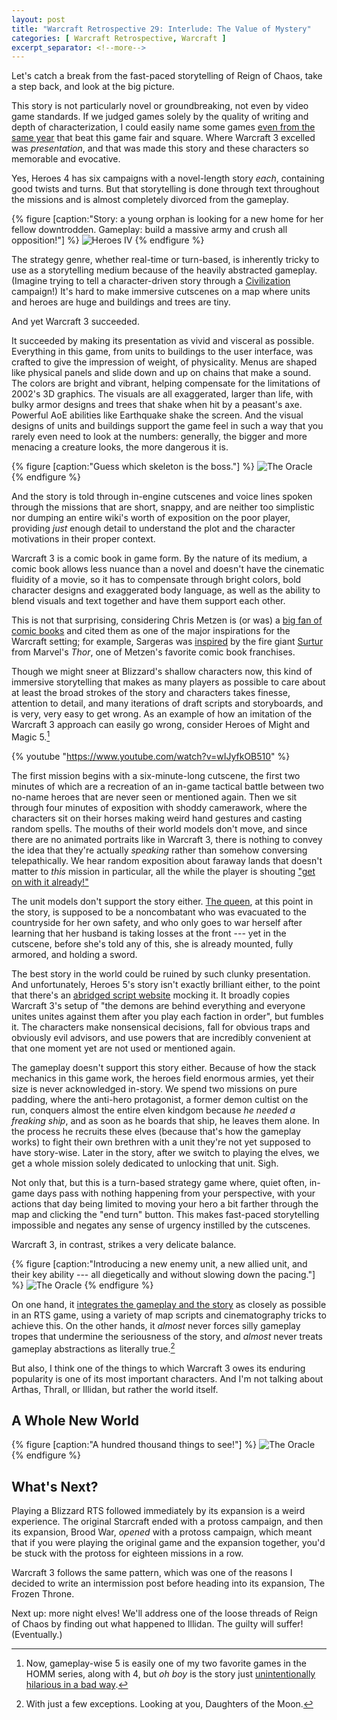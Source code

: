 ```yaml
---
layout: post
title: "Warcraft Retrospective 29: Interlude: The Value of Mystery"
categories: [ Warcraft Retrospective, Warcraft ]
excerpt_separator: <!--more-->
---
```


Let's catch a break from the fast-paced storytelling of Reign of Chaos, take a step back, and look at the big picture. 

This story is not particularly novel or groundbreaking, not even by video game standards. If we judged games solely by the quality of writing and depth of characterization, I could easily name some games [even from the same year](https://en.wikipedia.org/wiki/Heroes_of_Might_and_Magic_IV) that beat this game fair and square. Where Warcraft 3 excelled was *presentation*, and that was made this story and these characters so memorable and evocative.

<!--more-->

Yes, Heroes 4 has six campaigns with a novel-length story *each*, containing good twists and turns. But that storytelling is done through text throughout the missions and is almost completely divorced from the gameplay.

{% figure [caption:"Story: a young orphan is looking for a new home for her fellow downtrodden. Gameplay: build a massive army and crush all opposition!"] %}
![Heroes IV](/assets/wr/h4_storytelling.jpg)
{% endfigure %}

The strategy genre, whether real-time or turn-based, is inherently tricky to use as a storytelling medium because of the heavily abstracted gameplay. (Imagine trying to tell a character-driven story through a [Civilization](https://en.wikipedia.org/wiki/Civilization_(series)) campaign!) It's hard to make immersive cutscenes on a map where units and heroes are huge and buildings and trees are tiny.

And yet Warcraft 3 succeeded.

It succeeded by making its presentation as vivid and visceral as possible. Everything in this game, from units to buildings to the user interface, was crafted to give the impression of weight, of physicality. Menus are shaped like physical panels and slide down and up on chains that make a sound. The colors are bright and vibrant, helping compensate for the limitations of 2002's 3D graphics. The visuals are all exaggerated, larger than life, 
with bulky armor designs and trees that shake when hit by a peasant's axe. Powerful AoE abilities like Earthquake shake the screen. And the visual designs of units and buildings support the game feel in such a way that you rarely even need to look at the numbers: generally, the bigger and more menacing a creature looks, the more dangerous it is.

{% figure [caption:"Guess which skeleton is the boss."] %}
![The Oracle](/assets/wr/20240516001821_1.jpg)
{% endfigure %}

And the story is told through in-engine cutscenes and voice lines spoken through the missions that are short, snappy, and are neither too simplistic nor dumping an entire wiki's worth of exposition on the poor player, providing *just* enough detail to understand the plot and the character motivations in their proper context.

Warcraft 3 is a comic book in game form. By the nature of its medium, a comic book allows less nuance than a novel and doesn't have the cinematic fluidity of a movie, so it has to compensate through bright colors, bold character designs and exaggerated body language, as well as the ability to blend visuals and text together and have them support each other.

This is not that surprising, considering Chris Metzen is (or was) a [big fan of comic books](https://www.reddit.com/r/wow/comments/17oetod/chris_metzen_origin_story/) and cited them as one of the major inspirations for the Warcraft setting; for example, Sargeras was [inspired](https://warcraft.wiki.gg/wiki/Sargeras#Notes_and_trivia) by the fire giant [Surtur](https://en.wikipedia.org/wiki/Surtur_(character)) from Marvel's *Thor*, one of Metzen's favorite comic book franchises.

Though we might sneer at Blizzard's shallow characters now, this kind of immersive storytelling that makes as many players as possible to care about at least the broad strokes of the story and characters takes finesse, attention to detail, and many iterations of draft scripts and storyboards, and is very, very easy to get wrong. As an example of how an imitation of the Warcraft 3 approach can easily go wrong, consider Heroes of Might and Magic 5.[^homm5]

{% youtube "https://www.youtube.com/watch?v=wIJyfkOB510" %}

The first mission begins with a six-minute-long cutscene, the first two minutes of which are a recreation of an in-game tactical battle between two no-name heroes that are never seen or mentioned again. Then we sit through four minutes of exposition with shoddy camerawork, where the characters sit on their horses making weird hand gestures and casting random spells. The mouths of their world models don't move, and since there are no animated portraits like in Warcraft 3, there is nothing to convey the idea that they're actually *speaking* rather than somehow conversing telepathically. We hear random exposition about faraway lands that doesn't matter to *this* mission in particular, all the while the player is shouting ["get on with it already!"](https://tvtropes.org/pmwiki/pmwiki.php/Main/SlowPacedBeginning)

The unit models don't support the story either. [The queen](https://mightandmagic.fandom.com/wiki/Isabel), at this point in the story, is supposed to be a noncombatant who was evacuated to the countryside for her own safety, and who only goes to war herself after learning that her husband is taking losses at the front --- yet in the cutscene, before she's told any of this, she is already mounted, fully armored, and holding a sword.

The best story in the world could be ruined by such clunky presentation. And unfortunately, Heroes 5's story isn't exactly brilliant either, to the point that there's an [abridged script website](http://heroesinanutshell.blogspot.com/p/contents.html) mocking it. It broadly copies Warcraft 3's setup of "the demons are behind everything and everyone unites unites against them after you play each faction in order", but fumbles it. The characters make nonsensical decisions, fall for obvious traps and obviously evil advisors, and use powers that are incredibly convenient at that one moment yet are not used or mentioned again.

The gameplay doesn't support this story either. Because of how the stack mechanics in this game work, the heroes field enormous armies, yet their size is never acknowledged in-story. We spend two missions on pure padding, where the anti-hero protagonist, a former demon cultist on the run, conquers almost the entire elven kindgom because *he needed a freaking ship*, and as soon as he boards that ship, he leaves them alone. In the process he recruits these elves (because that's how the gameplay works) to fight their own brethren with a unit they're not yet supposed to have story-wise. Later in the story, after we switch to playing the elves, we get a whole mission solely dedicated to unlocking that unit. Sigh.

Not only that, but this is a turn-based strategy game where, quiet often, in-game days pass with nothing happening from your perspective, with your actions that day being limited to moving your hero a bit farther through the map and clicking the "end turn" button. This makes fast-paced storytelling impossible and negates any sense of urgency instilled by the cutscenes.

Warcraft 3, in contrast, strikes a very delicate balance.

{% figure [caption:"Introducing a new enemy unit, a new allied unit, and their key ability --- all diegetically and without slowing down the pacing."] %}
![The Oracle](/assets/wr/20240425004228_1.jpg)
{% endfigure %}

On one hand, it [integrates the gameplay and the story](https://tvtropes.org/pmwiki/pmwiki.php/Main/SlidingScaleOfGameplayAndStoryIntegration) as closely as possible in an RTS game, using a variety of map scripts and cinematography tricks to achieve this. On the other hands, it *almost* never forces silly gameplay tropes that undermine the seriousness of the story, and *almost* never treats gameplay abstractions as literally true.[^abstractions]

But also, I think one of the things to which Warcraft 3 owes its enduring popularity is one of its most important characters. And I'm not talking about Arthas, Thrall, or Illidan, but rather the world itself.


## A Whole New World

{% figure [caption:"A hundred thousand things to see!"] %}
![The Oracle](/assets/wr/wc3maps.jpg)
{% endfigure %}







## What's Next?

Playing a Blizzard RTS followed immediately by its expansion is a weird experience. The original Starcraft ended with a protoss campaign, and then its expansion, Brood War, *opened* with a protoss campaign, which meant that if you were playing the original game and the expansion together, you'd be stuck with the protoss for eighteen missions in a row.

Warcraft 3 follows the same pattern, which was one of the reasons I decided to write an intermission post before heading into its expansion, The Frozen Throne.

Next up: more night elves! We'll address one of the loose threads of Reign of Chaos by finding out what happened to Illidan. The guilty will suffer! (Eventually.)


[^homm5]: Now, gameplay-wise 5 is easily one of my two favorite games in the HOMM series, along with 4, but *oh boy* is the story just [unintentionally hilarious in a bad way](https://tvtropes.org/pmwiki/pmwiki.php/Main/Narm).

[^abstractions]: With just a few exceptions. Looking at you, Daughters of the Moon.
